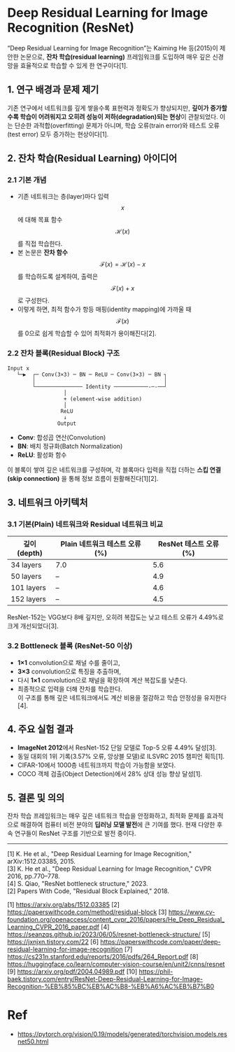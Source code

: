 # Deep Residual Learning for Image Recognition (ResNet)  
“Deep Residual Learning for Image Recognition”는 Kaiming He 등(2015)이 제안한 논문으로, **잔차 학습(residual learning)** 프레임워크를 도입하여 매우 깊은 신경망을 효율적으로 학습할 수 있게 한 연구이다[1].  

## 1. 연구 배경과 문제 제기  
기존 연구에서 네트워크를 깊게 쌓을수록 표현력과 정확도가 향상되지만, **깊이가 증가할수록 학습이 어려워지고 오히려 성능이 저하(degradation)되는 현상**이 관찰되었다. 이는 단순한 과적합(overfitting) 문제가 아니며, 학습 오류(train error)와 테스트 오류(test error) 모두 증가하는 현상이다[1].  

## 2. 잔차 학습(Residual Learning) 아이디어  
### 2.1 기본 개념  
- 기존 네트워크는 층(layer)마다 입력 $$x$$에 대해 목표 함수 $$\mathcal{H}(x)$$를 직접 학습한다.  
- 본 논문은 **잔차 함수** $$\mathcal{F}(x) = \mathcal{H}(x) - x$$를 학습하도록 설계하여, 출력은 $$\mathcal{F}(x) + x$$로 구성한다.  
- 이렇게 하면, 최적 함수가 항등 매핑(identity mapping)에 가까울 때 $$\mathcal{F}(x)$$를 0으로 쉽게 학습할 수 있어 최적화가 용이해진다[2].

### 2.2 잔차 블록(Residual Block) 구조  
```
Input x
   └─▶  ┌─ Conv(3×3) ─ BN ─ ReLU ─ Conv(3×3) ─ BN ┐
        │                                         │
        └─────────────── Identity ───────────-─-──┘
                  │
                  + (element-wise addition)
                  │
                 ReLU
                  ↓
                Output
```
- **Conv**: 합성곱 연산(Convolution)  
- **BN**: 배치 정규화(Batch Normalization)  
- **ReLU**: 활성화 함수  

이 블록이 쌓여 깊은 네트워크를 구성하며, 각 블록마다 입력을 직접 더하는 **스킵 연결(skip connection)** 을 통해 정보 흐름이 원활해진다[1][2].

## 3. 네트워크 아키텍처  
### 3.1 기본(Plain) 네트워크와 Residual 네트워크 비교  
| 깊이(depth) | Plain 네트워크 테스트 오류(%) | ResNet 테스트 오류(%) |
|------------|-------------------------------|----------------------|
| 34 layers  | 7.0                           | 5.6                  |
| 50 layers  | –                             | 4.9                  |
| 101 layers | –                             | 4.6                  |
| 152 layers | –                             | 4.5                  |

ResNet-152는 VGG보다 8배 깊지만, 오히려 복잡도는 낮고 테스트 오류가 4.49%로 크게 개선되었다[3].

### 3.2 Bottleneck 블록 (ResNet-50 이상)  
- **1×1** convolution으로 채널 수를 줄이고,  
- **3×3** convolution으로 특징을 추출하며,  
- 다시 **1×1** convolution으로 채널을 확장하여 계산 복잡도를 낮춘다.  
- 최종적으로 입력을 더해 잔차를 학습한다.  
이 구조를 통해 깊은 네트워크에서도 계산 비용을 절감하고 학습 안정성을 유지한다[4].

## 4. 주요 실험 결과  
- **ImageNet 2012**에서 ResNet-152 단일 모델로 Top-5 오류 4.49% 달성[3].  
- 동일 대회의 1위 기록(3.57% 오류, 앙상블 모델)로 ILSVRC 2015 챔피언 획득[1].  
- CIFAR-10에서 1000층 네트워크까지 학습이 가능함을 보였다.  
- COCO 객체 검출(Object Detection)에서 28% 상대 성능 향상 달성[1].

## 5. 결론 및 의의  
잔차 학습 프레임워크는 매우 깊은 네트워크 학습을 안정화하고, 최적화 문제를 효과적으로 해결하여 컴퓨터 비전 분야의 **딥러닝 모델 발전**에 큰 기여를 했다. 현재 다양한 후속 연구들이 ResNet 구조를 기반으로 발전 중이다.  

---

[1] K. He et al., "Deep Residual Learning for Image Recognition," arXiv:1512.03385, 2015.  
[3] K. He et al., "Deep Residual Learning for Image Recognition," CVPR 2016, pp.770–778.  
[4] S. Qiao, "ResNet bottleneck structure," 2023.  
[2] Papers With Code, "Residual Block Explained," 2018.

[1] https://arxiv.org/abs/1512.03385
[2] https://paperswithcode.com/method/residual-block
[3] https://www.cv-foundation.org/openaccess/content_cvpr_2016/papers/He_Deep_Residual_Learning_CVPR_2016_paper.pdf
[4] https://seanzqs.github.io/2023/06/05/resnet-bottleneck-structure/
[5] https://jxnjxn.tistory.com/22
[6] https://paperswithcode.com/paper/deep-residual-learning-for-image-recognition
[7] https://cs231n.stanford.edu/reports/2016/pdfs/264_Report.pdf
[8] https://huggingface.co/learn/computer-vision-course/en/unit2/cnns/resnet
[9] https://arxiv.org/pdf/2004.04989.pdf
[10] https://phil-baek.tistory.com/entry/ResNet-Deep-Residual-Learning-for-Image-Recognition-%EB%85%BC%EB%AC%B8-%EB%A6%AC%EB%B7%B0

# Ref
- https://pytorch.org/vision/0.19/models/generated/torchvision.models.resnet50.html
